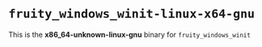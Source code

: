 # `fruity_windows_winit-linux-x64-gnu`

This is the **x86_64-unknown-linux-gnu** binary for `fruity_windows_winit`
